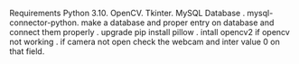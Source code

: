Requirements
Python 3.10.
OpenCV.
Tkinter.
MySQL Database .
mysql-connector-python.
make a database and proper entry on database and connect them properly .
upgrade pip 
install pillow .
intall opencv2 if opencv not working .
if camera not open check the webcam and inter value 0 on that field.
